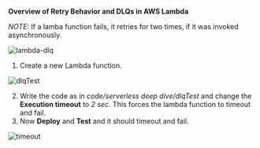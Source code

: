 **Overview of Retry Behavior and DLQs in AWS Lambda**

_NOTE:_ If a lamba function fails, it retries for two times, if it was invoked asynchronously.

![lambda-dlq](https://user-images.githubusercontent.com/26769575/98813033-92db7300-2449-11eb-8b02-9c4ed250ae63.JPG)

1. Create a new Lambda function.

![dlqTest](https://user-images.githubusercontent.com/26769575/98813235-e2ba3a00-2449-11eb-8e07-f0225de4f062.JPG)

2. Write the code as in _code/serverless deep dive/dlqTest_ and change the **Execution timeout** to _2 sec_. This forces the lambda function to timeout and fail.
3. Now **Deploy** and **Test** and it should timeout and fail.

![timeout](https://user-images.githubusercontent.com/26769575/98813755-b7841a80-244a-11eb-89db-2535bfea0148.JPG)

